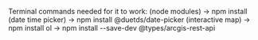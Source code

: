 Terminal commands needed for it to work:
  (node modules) -> npm install 
  (date time picker) -> npm install @duetds/date-picker
  (interactive map) -> npm install ol
                    -> npm install --save-dev @types/arcgis-rest-api
